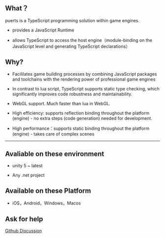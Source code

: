 ## What？

puerts is a TypeScript programming solution within game engines.
* provides a JavaScript Runtime

* allows TypeScript to access the host engine（module-binding on the JavaScript level and generating TypeScript declarations）

 

## Why?

* Facililates game building processes by combining JavaScript packages and toolchains with the rendering power of professional game engines

* In contrast to lua script, TypeScript supports static type checking, which significantly improves code robustness and maintainability.

* WebGL support. Much faster than lua in WebGL.

* High efficiency: supports reflection binding throughout the platform (engine) - no extra steps (code generation) needed for development.

* High performance：supports static binding throughout the platform (engine) - takes care of complex scenes

---

## Avaliable on these environment

* unity 5 ~ latest

* Any .net project

## Available on these Platform

* iOS，Android，Windows，Macos


## Ask for help

[Github Discussion](https://github.com/Tencent/puerts/discussions)
